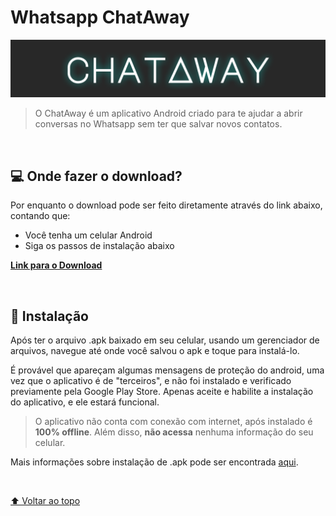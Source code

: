 # Whatsapp ChatAway

<img src="https://raw.githubusercontent.com/thiagowaib/chataway/main/.github/Banner.png" 
width="auto" alt="Banner">

> O ChatAway é um aplicativo Android criado para te ajudar a abrir conversas no Whatsapp sem ter que salvar novos contatos.

<br>

## 💻 Onde fazer o download?

Por enquanto o download pode ser feito diretamente através do link abaixo, contando que:
* Você tenha um celular Android
* Siga os passos de instalação abaixo

**[Link para o Download](https://drive.google.com/file/d/18_PyDQLdqag_ggk0hJIsHqKo_lKPjhtM/view?usp=sharing "Link para o Download")**

<br>

## 🚀 Instalação

Após ter o arquivo .apk baixado em seu celular, usando um gerenciador de arquivos, navegue até onde você salvou o apk e toque para instalá-lo.

É provável que apareçam algumas mensagens de proteção do android, uma vez que o aplicativo é de "terceiros", e não foi instalado e verificado previamente pela Google Play Store. 
Apenas aceite e habilite a instalação do aplicativo, e ele estará funcional.

> O aplicativo não conta com conexão com internet, após instalado é **100% offline**. Além disso, **não acessa** nenhuma informação do seu celular.

Mais informações sobre instalação de .apk pode ser encontrada [aqui](https://www.nextpit.com/android-for-beginners-what-is-an-apk-file "aqui").

<br>

[⬆ Voltar ao topo](#readme)<br>
